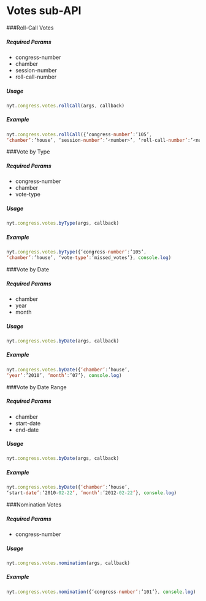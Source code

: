 # Votes sub-API

###Roll-Call Votes

##### *Required Params*

- congress-number
- chamber
- session-number
- roll-call-number

##### *Usage*
```javascript
nyt.congress.votes.rollCall(args, callback)
```

##### *Example*
```javascript
nyt.congress.votes.rollCall({‘congress-number’:’105’, 
‘chamber’:’house’, ‘session-number’:’<number>’, ‘roll-call-number’:’<number>’}, console.log)
```

###Vote by Type

##### *Required Params*

- congress-number
- chamber
- vote-type

##### *Usage*
```javascript
nyt.congress.votes.byType(args, callback)
```

##### *Example*
```javascript
nyt.congress.votes.byType({‘congress-number’:’105’, 
‘chamber’:’house’, ‘vote-type’:’missed_votes’}, console.log)
```

###Vote by Date

##### *Required Params*

- chamber
- year
- month

##### *Usage*
```javascript
nyt.congress.votes.byDate(args, callback)
```

##### *Example*
```javascript
nyt.congress.votes.byDate({‘chamber’:’house’, 
‘year’:’2010’, ‘month’:’07’}, console.log)
```

###Vote by Date Range

##### *Required Params*

- chamber
- start-date
- end-date

##### *Usage*
```javascript
nyt.congress.votes.byDate(args, callback)
```

##### *Example*
```javascript
nyt.congress.votes.byDate({‘chamber’:’house’, 
‘start-date’:’2010-02-22’, ‘month’:’2012-02-22’}, console.log)
```

###Nomination Votes

##### *Required Params*

- congress-number

##### *Usage*
```javascript
nyt.congress.votes.nomination(args, callback)
```

##### *Example*
```javascript
nyt.congress.votes.nomination({‘congress-number’:’101’}, console.log)
````
